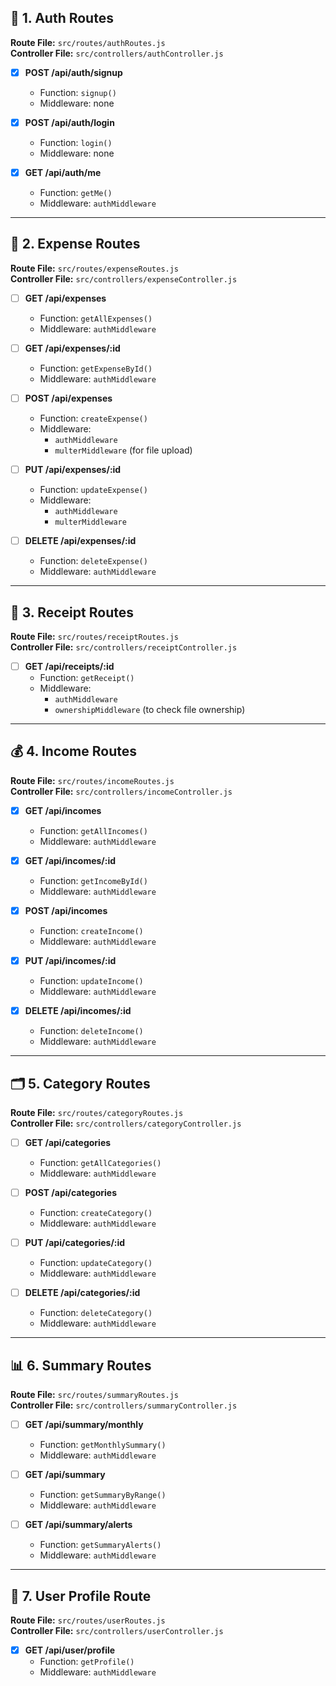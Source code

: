 ## 🔐 1. Auth Routes

**Route File:** `src/routes/authRoutes.js`  
**Controller File:** `src/controllers/authController.js`

- [x] **POST /api/auth/signup**
  - Function: `signup()`
  - Middleware: none

- [x] **POST /api/auth/login**
  - Function: `login()`
  - Middleware: none

- [x] **GET /api/auth/me**
  - Function: `getMe()`
  - Middleware: `authMiddleware`

---

## 💸 2. Expense Routes

**Route File:** `src/routes/expenseRoutes.js`  
**Controller File:** `src/controllers/expenseController.js`

- [ ] **GET /api/expenses**
  - Function: `getAllExpenses()`
  - Middleware: `authMiddleware`

- [ ] **GET /api/expenses/:id**
  - Function: `getExpenseById()`
  - Middleware: `authMiddleware`

- [ ] **POST /api/expenses**
  - Function: `createExpense()`
  - Middleware:
    - `authMiddleware`
    - `multerMiddleware` (for file upload)

- [ ] **PUT /api/expenses/:id**
  - Function: `updateExpense()`
  - Middleware:
    - `authMiddleware`
    - `multerMiddleware`

- [ ] **DELETE /api/expenses/:id**
  - Function: `deleteExpense()`
  - Middleware: `authMiddleware`

---

## 🧾 3. Receipt Routes

**Route File:** `src/routes/receiptRoutes.js`  
**Controller File:** `src/controllers/receiptController.js`

- [ ] **GET /api/receipts/:id**
  - Function: `getReceipt()`
  - Middleware:
    - `authMiddleware`
    - `ownershipMiddleware` (to check file ownership)

---

## 💰 4. Income Routes

**Route File:** `src/routes/incomeRoutes.js`  
**Controller File:** `src/controllers/incomeController.js`

- [x] **GET /api/incomes**
  - Function: `getAllIncomes()`
  - Middleware: `authMiddleware`

- [x] **GET /api/incomes/:id**
  - Function: `getIncomeById()`
  - Middleware: `authMiddleware`

- [x] **POST /api/incomes**
  - Function: `createIncome()`
  - Middleware: `authMiddleware`

- [x] **PUT /api/incomes/:id**
  - Function: `updateIncome()`
  - Middleware: `authMiddleware`

- [x] **DELETE /api/incomes/:id**
  - Function: `deleteIncome()`
  - Middleware: `authMiddleware`

---

## 🗂 5. Category Routes

**Route File:** `src/routes/categoryRoutes.js`  
**Controller File:** `src/controllers/categoryController.js`

- [ ] **GET /api/categories**
  - Function: `getAllCategories()`
  - Middleware: `authMiddleware`

- [ ] **POST /api/categories**
  - Function: `createCategory()`
  - Middleware: `authMiddleware`

- [ ] **PUT /api/categories/:id**
  - Function: `updateCategory()`
  - Middleware: `authMiddleware`

- [ ] **DELETE /api/categories/:id**
  - Function: `deleteCategory()`
  - Middleware: `authMiddleware`

---

## 📊 6. Summary Routes

**Route File:** `src/routes/summaryRoutes.js`  
**Controller File:** `src/controllers/summaryController.js`

- [ ] **GET /api/summary/monthly**
  - Function: `getMonthlySummary()`
  - Middleware: `authMiddleware`

- [ ] **GET /api/summary**
  - Function: `getSummaryByRange()`
  - Middleware: `authMiddleware`

- [ ] **GET /api/summary/alerts**
  - Function: `getSummaryAlerts()`
  - Middleware: `authMiddleware`

---

## 👤 7. User Profile Route

**Route File:** `src/routes/userRoutes.js`  
**Controller File:** `src/controllers/userController.js`

- [x] **GET /api/user/profile**
  - Function: `getProfile()`
  - Middleware: `authMiddleware`

